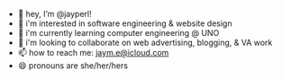- 👋 hey, I’m @jayperl!
- 👀 i'm interested in software engineering & website design
- 🌱 i'm currently learning computer engineering @ UNO
- 💞️ i'm looking to collaborate on web advertising, blogging, & VA work
- 📫 how to reach me: jaym.e@icloud.com
- 😄 pronouns are she/her/hers
